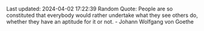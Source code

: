 Last updated: 2024-04-02 17:22:39
Random Quote: People are so constituted that everybody would rather undertake what they see others do, whether they have an aptitude for it or not. - Johann Wolfgang von Goethe